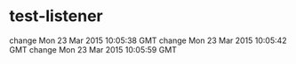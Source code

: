 # test-listener

change Mon 23 Mar 2015 10:05:38 GMT
change Mon 23 Mar 2015 10:05:42 GMT
change Mon 23 Mar 2015 10:05:59 GMT

